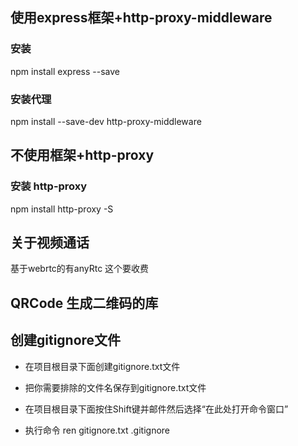 
## 使用express框架+http-proxy-middleware
### 安装
npm install express --save

### 安装代理
npm install --save-dev http-proxy-middleware


## 不使用框架+http-proxy
### 安装 http-proxy
npm install http-proxy -S

## 关于视频通话
基于webrtc的有anyRtc 这个要收费

## QRCode 生成二维码的库

## 创建gitignore文件

+ 在项目根目录下面创建gitignore.txt文件

+ 把你需要排除的文件名保存到gitignore.txt文件

+ 在项目根目录下面按住Shift键并邮件然后选择“在此处打开命令窗口”

+ 执行命令 ren gitignore.txt .gitignore
